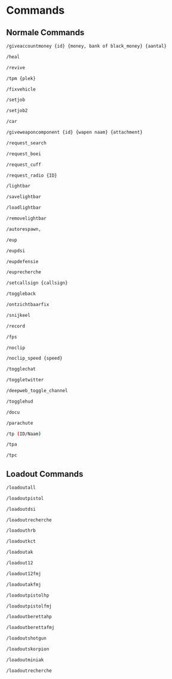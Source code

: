 # Commands

## Normale Commands

``` sh
/giveaccountmoney {id} {money, bank of black_money} {aantal} 
```
``` sh
/heal
```
``` sh
/revive
```
``` sh
/tpm {plek}
```
``` sh
/fixvehicle
```
``` sh title="Joblijst voor meer info"
/setjob 
```
``` sh title="Joblijst voor meer info"
/setjob2
```
``` sh title="Voertuigen lijst voor meer info"
/car 
```
``` sh title="/giveweapon 1 weapon_assaultrifle scope"
/giveweaponcomponent {id} {wapen naam} {attachment}  
```
``` sh
/request_search
```
``` sh
/request_boei
```
``` sh
/request_cuff
```
``` sh
/request_radio {ID}
```
``` sh
/lightbar 
```
``` sh
/savelightbar 
```
``` sh
/loadlightbar 
```
``` sh
/removelightbar 
```
``` sh title="zorgt ervoor dat je automatisch respawned nadat de delay is verlopen"
/autorespawn, 
```
``` sh
/eup 
```
``` sh
/eupdsi 
```
``` sh
/eupdefensie 
```
``` sh
/euprecherche 
```
``` sh title="je roepnummer in whitelisted portos"
/setcallsign {callsign}
```
``` sh title="toggle wapens op je rug"
/toggleback  
```
``` sh title="fixt meestal de ontzichtbaarheids bug voor jezelf"
/ontzichtbaarfix
```
``` sh title="snij iemand zijn keel door"
/snijkeel 
```
``` sh title="rockstar editor menu"
/record 
```
``` sh title="verander ingame settings voor jezelf waardoor je meer fps krijgt"
/fps  
```
``` sh title="vlieg door de map heen"
/noclip 
```
``` sh title="pas de snelheid aan van je noclip"
/noclip_speed {speed}
```
``` sh
/togglechat
```
``` sh
/toggletwitter
```
``` sh
/deepweb_toggle_channel
```
``` sh
/togglehud
```
``` sh
/docu
```
``` sh
/parachute
```
``` sh
/tp (ID/Naam)
```
``` sh
/tpa
```
``` sh
/tpc
```
## Loadout Commands

``` sh
/loadoutall
```
``` sh
/loadoutpistol
```
``` sh
/loadoutdsi
```
``` sh
/loadoutrecherche
```
``` sh
/loadouthrb
```
``` sh
/loadoutkct
```
``` sh
/loadoutak
```
``` sh
/loadout12
```
``` sh
/loadout12fmj
```
``` sh
/loadoutakfmj
```
``` sh
/loadoutpistolhp
```
``` sh
/loadoutpistolfmj
```
``` sh
/loadoutberettahp
```
``` sh
/loadoutberettafmj
```
``` sh
/loadoutshotgun
```
``` sh
/loadoutskorpion
```
``` sh
/loadoutminiak
```
``` sh
/loadoutrecherche
```